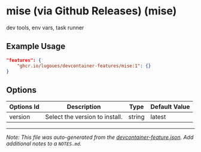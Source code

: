 
# mise (via Github Releases) (mise)

dev tools, env vars, task runner

## Example Usage

```json
"features": {
    "ghcr.io/lugoues/devcontainer-features/mise:1": {}
}
```

## Options

| Options Id | Description | Type | Default Value |
|-----|-----|-----|-----|
| version | Select the version to install. | string | latest |



---

_Note: This file was auto-generated from the [devcontainer-feature.json](https://github.com/lugoues/devcontainer-features/blob/main/src/mise/devcontainer-feature.json).  Add additional notes to a `NOTES.md`._
